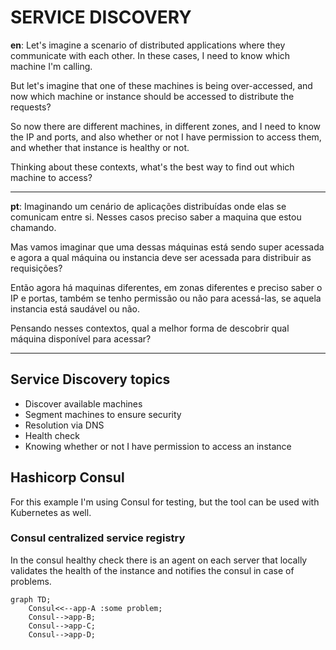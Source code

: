# SERVICE DISCOVERY

**en**: 
Let's imagine a scenario of distributed applications where they communicate with each other. In these cases, I need to know which machine I'm calling.

But let's imagine that one of these machines is being over-accessed, and now which machine or instance should be accessed to distribute the requests?

So now there are different machines, in different zones, and I need to know the IP and ports, and also whether or not I have permission to access them, and whether that instance is healthy or not.

Thinking about these contexts, what's the best way to find out which machine to access?

------------------
**pt**: 
Imaginando um cenário de aplicações distribuídas onde elas se comunicam entre si. Nesses casos preciso saber a maquina que estou chamando. 

Mas vamos imaginar que uma dessas máquinas está sendo super acessada e agora a qual máquina ou instancia deve ser acessada para distribuir as requisições? 

Então agora há maquinas diferentes, em zonas diferentes e preciso saber o IP e portas, também se tenho permissão ou não para acessá-las, se aquela instancia está saudável ou não.

Pensando nesses contextos, qual a melhor forma de descobrir qual máquina disponível para acessar?

------------------
## Service Discovery topics
- Discover available machines
- Segment machines to ensure security
- Resolution via DNS
- Health check
- Knowing whether or not I have permission to access an instance

## Hashicorp Consul
For this example I'm using Consul for testing, but the tool can be used with Kubernetes as well.

### Consul centralized service registry
In the consul healthy check there is an agent on each server that locally validates the health of the instance and notifies the consul in case of problems.

```mermaid
graph TD;
    Consul<<--app-A :some problem;
    Consul-->app-B;
    Consul-->app-C;
    Consul-->app-D;
```